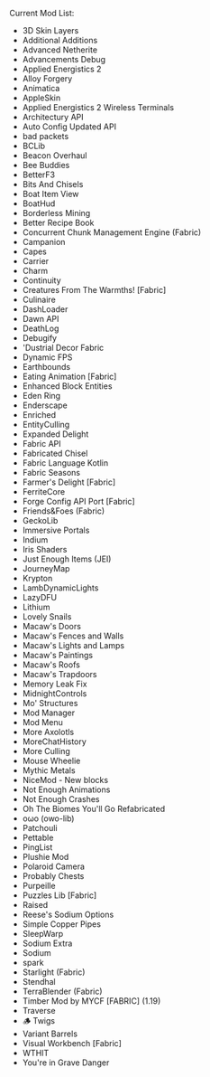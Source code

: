 Current Mod List:

- 3D Skin Layers
- Additional Additions
- Advanced Netherite
- Advancements Debug
- Applied Energistics 2
- Alloy Forgery
- Animatica
- AppleSkin
- Applied Energistics 2 Wireless Terminals
- Architectury API
- Auto Config Updated API
- bad packets
- BCLib
- Beacon Overhaul
- Bee Buddies
- BetterF3
- Bits And Chisels
- Boat Item View
- BoatHud
- Borderless Mining
- Better Recipe Book
- Concurrent Chunk Management Engine (Fabric)
- Campanion
- Capes
- Carrier
- Charm
- Continuity
- Creatures From The Warmths! [Fabric]
- Culinaire
- DashLoader
- Dawn API
- DeathLog
- Debugify
- 'Dustrial Decor Fabric
- Dynamic FPS
- Earthbounds
- Eating Animation [Fabric]
- Enhanced Block Entities
- Eden Ring
- Enderscape
- Enriched
- EntityCulling
- Expanded Delight
- Fabric API
- Fabricated Chisel
- Fabric Language Kotlin
- Fabric Seasons
- Farmer's Delight [Fabric]
- FerriteCore
- Forge Config API Port [Fabric]
- Friends&Foes (Fabric)
- GeckoLib
- Immersive Portals
- Indium
- Iris Shaders
- Just Enough Items (JEI)
- JourneyMap
- Krypton
- LambDynamicLights
- LazyDFU
- Lithium
- Lovely Snails
- Macaw's Doors
- Macaw's Fences and Walls
- Macaw's Lights and Lamps
- Macaw's Paintings
- Macaw's Roofs
- Macaw's Trapdoors
- Memory Leak Fix
- MidnightControls
- Mo' Structures
- Mod Manager
- Mod Menu
- More Axolotls
- MoreChatHistory
- More Culling
- Mouse Wheelie
- Mythic Metals
- NiceMod - New blocks
- Not Enough Animations
- Not Enough Crashes
- Oh The Biomes You'll Go Refabricated
- oωo (owo-lib)
- Patchouli
- Pettable
- PingList
- Plushie Mod
- Polaroid Camera
- Probably Chests
- Purpeille
- Puzzles Lib [Fabric]
- Raised
- Reese's Sodium Options
- Simple Copper Pipes
- SleepWarp
- Sodium Extra
- Sodium
- spark
- Starlight (Fabric)
- Stendhal
- TerraBlender (Fabric)
- Timber Mod by MYCF [FABRIC] (1.19)
- Traverse
- 🪵 Twigs
- Variant Barrels
- Visual Workbench [Fabric]
- WTHIT
- You're in Grave Danger